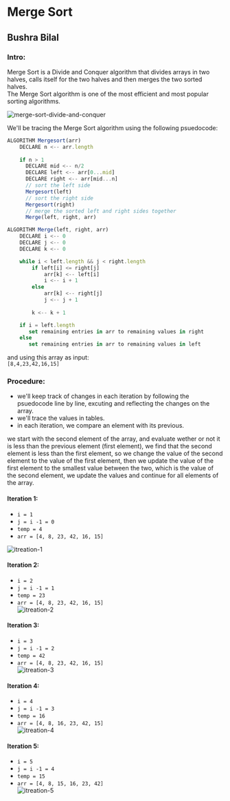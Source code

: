 # Merge Sort
## Bushra Bilal

### Intro:

Merge Sort is a Divide and Conquer algorithm that divides arrays in two halves, calls itself for the two halves and then merges the two sorted halves.  
The Merge Sort algorithm is one of the most efficient and most popular sorting algorithms.  

![merge-sort-divide-and-conquer](https://cdn.programiz.com/sites/tutorial2program/files/merge-sort-example_0.png)

We'll be tracing the Merge Sort algorithm using the following psuedocode:
```js
ALGORITHM Mergesort(arr)
    DECLARE n <-- arr.length
           
    if n > 1
      DECLARE mid <-- n/2
      DECLARE left <-- arr[0...mid]
      DECLARE right <-- arr[mid...n]
      // sort the left side
      Mergesort(left)
      // sort the right side
      Mergesort(right)
      // merge the sorted left and right sides together
      Merge(left, right, arr)

ALGORITHM Merge(left, right, arr)
    DECLARE i <-- 0
    DECLARE j <-- 0
    DECLARE k <-- 0

    while i < left.length && j < right.length
        if left[i] <= right[j]
            arr[k] <-- left[i]
            i <-- i + 1
        else
            arr[k] <-- right[j]
            j <-- j + 1
            
        k <-- k + 1

    if i = left.length
       set remaining entries in arr to remaining values in right
    else
       set remaining entries in arr to remaining values in left
```

and using this array as input:  
`[8,4,23,42,16,15]`

### Procedure:

- we'll keep track of changes in each iteration by following the psuedocode line by line, excuting and reflecting the changes on the array.
- we'll trace the values in tables.
- in each iteration, we compare an element with its previous.

we start with the second element of the array, and evaluate wether or not it is less than the previous element (first element), we find that the second element is less than the first element, so we change the value of the second element to the value of the first element, then we update the value of the first element to the smallest value between the two, which is the value of the second element, we update the values and continue for all elements of the array.

#### Iteration 1:

- `i = 1`
- `j = i -1 = 0`
- `temp = 4`
- `arr = [4, 8, 23, 42, 16, 15]`  

![itreation-1](assets/cc26-1.jpg)

#### Iteration 2:

- `i = 2`
- `j = i -1 = 1`
- `temp = 23`
- `arr = [4, 8, 23, 42, 16, 15]`  
![itreation-2](assets/cc26-2.jpg)

#### Iteration 3:

- `i = 3`
- `j = i -1 = 2`
- `temp = 42`
- `arr = [4, 8, 23, 42, 16, 15]`  
![itreation-3](assets/cc26-3.jpg)

#### Iteration 4:

- `i = 4`
- `j = i -1 = 3`
- `temp = 16`
- `arr = [4, 8, 16, 23, 42, 15]`  
![itreation-4](assets/cc26-4.jpg)

#### Iteration 5:

- `i = 5`
- `j = i -1 = 4`
- `temp = 15`
- `arr = [4, 8, 15, 16, 23, 42]`  
![itreation-5](assets/cc26-5.jpg)